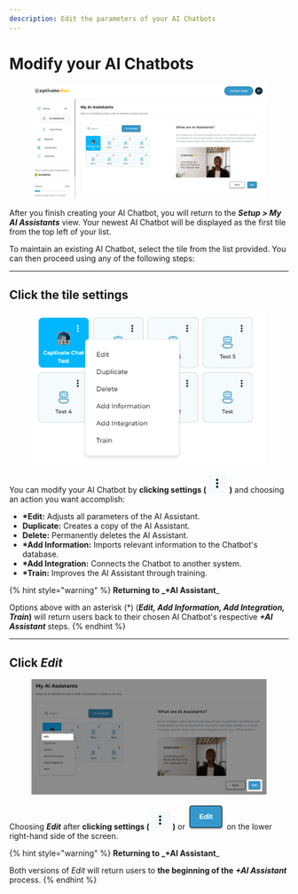 ```yaml
---
description: Edit the parameters of your AI Chatbots
---
```


# Modify your AI Chatbots

<figure><img src="../../.gitbook/assets/image (11).png" alt=""><figcaption></figcaption></figure>

After you finish creating your AI Chatbot, you will return to the _**Setup > My AI Assistants**_ view. Your newest AI Chatbot will be displayed as the first tile from the top left of your list.&#x20;

To maintain an existing AI Chatbot, select the tile from the list provided.  You can then proceed using any of the following steps:&#x20;

***

## Click the tile settings

<figure><img src="../../.gitbook/assets/image (12).png" alt=""><figcaption></figcaption></figure>

You can modify your AI Chatbot by **clicking settings (** ![](<../../.gitbook/assets/image (13).png>) **)** and choosing an action you want accomplish:&#x20;

* **\*Edit:** Adjusts all parameters of the AI Assistant.
* **Duplicate:** Creates a copy of the AI Assistant.
* **Delete:** Permanently deletes the AI Assistant.
* **\*Add Information:** Imports relevant information to the Chatbot's database.
* **\*Add Integration:** Connects the Chatbot to another system.
* **\*Train:** Improves the AI Assistant through training.&#x20;

{% hint style="warning" %}
**Returning to **_**+AI Assistant**_

Options above with an asterisk (\*) (_**Edit, Add Information, Add Integration, Train**_**)** will return users back to their chosen AI Chatbot's respective _**+AI Assistant**_ steps.&#x20;
{% endhint %}

***

## Click _Edit_

<figure><img src="../../.gitbook/assets/image (14).png" alt=""><figcaption></figcaption></figure>

Choosing _**Edit**_ after **clicking settings (** ![](<../../.gitbook/assets/image (13).png>) **)** or ![](<../../.gitbook/assets/image (16).png>) on the lower right-hand side of the screen.

{% hint style="warning" %}
**Returning to **_**+AI Assistant**_

Both versions of _Edit_ will return users to **the beginning of the** _**+AI Assistant**_ process.&#x20;
{% endhint %}

